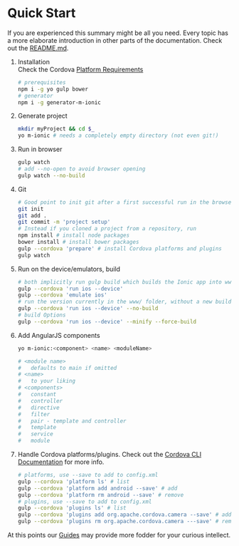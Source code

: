 # Quick Start
If you are experienced this summary might be all you need. Every topic has a more elaborate introduction in other parts of the documentation. Check out the [README.md](../../README.md).

1. Installation  
Check the Cordova [Platform Requirements](http://cordova.apache.org/docs/en/latest/guide/platforms/index.html)

    ```sh
    # prerequisites
    npm i -g yo gulp bower
    # generator
    npm i -g generator-m-ionic
    ```
1. Generate project

    ```sh
    mkdir myProject && cd $_
    yo m-ionic # needs a completely empty directory (not even git!)
    ```
1. Run in browser

    ```sh
    gulp watch
    # add --no-open to avoid browser opening
    gulp watch --no-build
    ```
3. Git

    ```sh
    # Good point to init git after a first successful run in the browser
    git init
    git add .
    git commit -m 'project setup'
    # Instead if you cloned a project from a repository, run
    npm install # install node packages
    bower install # install bower packages
    gulp --cordova 'prepare' # install Cordova platforms and plugins
    gulp watch
    ```
2. Run on the device/emulators, build

    ```sh
    # both implicitly run gulp build which builds the Ionic app into www/
    gulp --cordova 'run ios --device'
    gulp --cordova 'emulate ios'
    # run the version currently in the www/ folder, without a new build
    gulp --cordova 'run ios --device' --no-build
    # build Options
    gulp --cordova 'run ios --device' --minify --force-build
    ```
4. Add AngularJS components

    ```sh
    yo m-ionic:<component> <name> <moduleName>
    ```
    ```sh
    # <module name>
    #   defaults to main if omitted
    # <name>
    #   to your liking
    # <components>
    #   constant
    #   controller
    #   directive
    #   filter
    #   pair - template and controller
    #   template
    #   service
    #   module
    ```
3. Handle Cordova platforms/plugins. Check out the [Cordova CLI Documentation](https://cordova.apache.org/docs/en/latest/cordova-cli/index.html) for more info.

    ```sh
    # platforms, use --save to add to config.xml
    gulp --cordova 'platform ls' # list
    gulp --cordova 'platform add android --save' # add
    gulp --cordova 'platform rm android --save' # remove
    # plugins, use --save to add to config.xml
    gulp --cordova 'plugins ls' # list
    gulp --cordova 'plugins add org.apache.cordova.camera --save' # add
    gulp --cordova 'plugins rm org.apache.cordova.camera ---save' # remove
    ```

At this points our [Guides](https://github.com/mwaylabs/generator-m-ionic#guides) may provide more fodder for your curious intellect.
